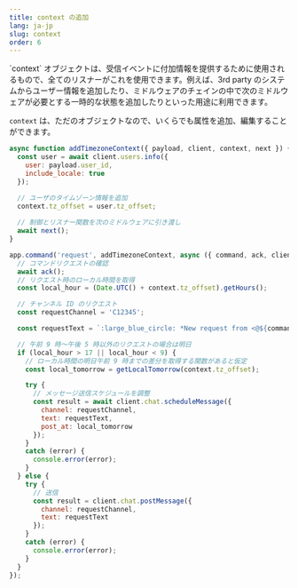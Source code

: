 ```yaml
---
title: context の追加
lang: ja-jp
slug: context
order: 6
---
```


<div class="section-content">
`context` オブジェクトは、受信イベントに付加情報を提供するために使用されるもので、全てのリスナーがこれを使用できます。例えば、3rd party のシステムからユーザー情報を追加したり、ミドルウェアのチェインの中で次のミドルウェアが必要とする一時的な状態を追加したりといった用途に利用できます。

`context` は、ただのオブジェクトなので、いくらでも属性を追加、編集することができます。
</div>

```javascript
async function addTimezoneContext({ payload, client, context, next }) {
  const user = await client.users.info({
    user: payload.user_id,
    include_locale: true
  });

  // ユーザのタイムゾーン情報を追加
  context.tz_offset = user.tz_offset;
  
  // 制御とリスナー関数を次のミドルウェアに引き渡し
  await next();
}

app.command('request', addTimezoneContext, async ({ command, ack, client, context }) => {
  // コマンドリクエストの確認
  await ack();
  // リクエスト時のローカル時間を取得
  const local_hour = (Date.UTC() + context.tz_offset).getHours();

  // チャンネル ID のリクエスト
  const requestChannel = 'C12345';

  const requestText = `:large_blue_circle: *New request from <@${command.user_id}>*: ${command.text}`;

  // 午前 9 時〜午後 5 時以外のリクエストの場合は明日
  if (local_hour > 17 || local_hour < 9) {
    // ローカル時間の明日午前 9 時までの差分を取得する関数があると仮定
    const local_tomorrow = getLocalTomorrow(context.tz_offset);

    try {
      // メッセージ送信スケジュールを調整
      const result = await client.chat.scheduleMessage({
        channel: requestChannel,
        text: requestText,
        post_at: local_tomorrow
      });
    }
    catch (error) {
      console.error(error);
    }
  } else {
    try {
      // 送信
      const result = client.chat.postMessage({
        channel: requestChannel,
        text: requestText
      });
    }
    catch (error) {
      console.error(error);
    }
  }
});
```
